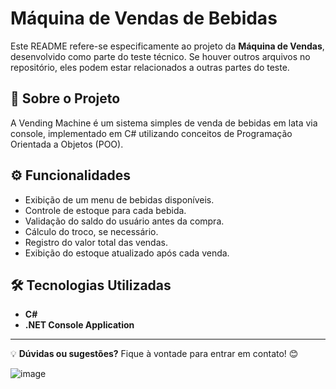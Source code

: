 # Máquina de Vendas de Bebidas

Este README refere-se especificamente ao projeto da **Máquina de Vendas**, desenvolvido como parte do teste técnico. Se houver outros arquivos no repositório, eles podem estar relacionados a outras partes do teste.

## 📌 Sobre o Projeto
A Vending Machine é um sistema simples de venda de bebidas em lata via console, implementado em C# utilizando conceitos de Programação Orientada a Objetos (POO).

## ⚙️ Funcionalidades
- Exibição de um menu de bebidas disponíveis.
- Controle de estoque para cada bebida.
- Validação do saldo do usuário antes da compra.
- Cálculo do troco, se necessário.
- Registro do valor total das vendas.
- Exibição do estoque atualizado após cada venda.

## 🛠️ Tecnologias Utilizadas
- **C#**
- **.NET Console Application**

---
💡 **Dúvidas ou sugestões?** Fique à vontade para entrar em contato! 😊

![image](https://github.com/user-attachments/assets/37a0ef95-aecd-4cb6-bbb7-1aede00e8396)



